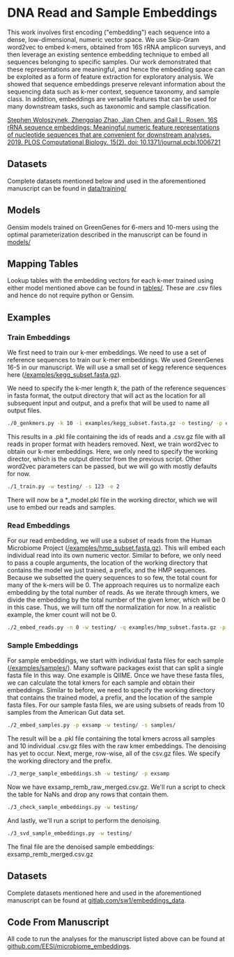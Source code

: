 # DNA Read and Sample Embeddings

This work involves first encoding ("embedding") each sequence into a dense, 
low-dimensional, numeric vector space. We use Skip-Gram word2vec to embed 
k-mers, obtained from 16S rRNA amplicon surveys, and then leverage an 
existing sentence embedding technique to embed all sequences belonging to 
specific samples. Our work demonstrated that these representations are 
meaningful, and hence the embedding space can be exploited as a form of 
feature extraction for exploratory analysis. We showed that sequence 
embeddings preserve relevant information about the sequencing data such as 
k-mer context, sequence taxonomy, and sample class. In addition, embeddings 
are versatile features that can be used for many downstream tasks, such as 
taxonomic and sample classification. 

[Stephen Woloszynek, Zhengqiao Zhao, Jian Chen, and Gail L. Rosen. 16S rRNA 
sequence embeddings: Meaningful numeric feature representations of 
nucleotide sequences that are convenient for downstream analyses. 2019. PLOS
Computational Biology. 15(2). doi: 10.1371/journal.pcbi.1006721](https://doi.org/10.1371/journal.pcbi.1006721)

## Datasets

Complete datasets mentioned below and used in the aforementioned 
manuscript can be found in [data/training/](https://github.com/sw1/16s_embeddings/tree/master/data/training)

## Models

Gensim models trained on GreenGenes for 6-mers and 10-mers using the optimal
parameterization described in the manuscript can be found in [models/](https://github.com/sw1/16s_embeddings/tree/master/models)

## Mapping Tables

Lookup tables with the embedding vectors for each k-mer trained using either
model mentioned above can be found in [tables/](https://github.com/sw1/16s_embeddings/tree/master/tables). These are .csv files and hence do not require python or Gensim.

## Examples

### Train Embeddings

We first need to train our k-mer embeddings. We need to use a set of
reference sequences to train our k-mer embeddings. We used GreenGenes 16-5
in our manuscript. We will use a small set of kegg reference sequences 
here ([/examples/kegg\_subset.fasta.gz](https://github.com/sw1/16s_embeddings/tree/master/examples)).

We need to specify the k-mer length *k*, the path of the reference 
sequences in fasta format, the output directory that will act as the location
for all subsequent input and output, and a prefix that will be used to name
all output files.

```bash
./0_genkmers.py -k 10 -i examples/kegg_subset.fasta.gz -o testing/ -p ex
```

This results in a .pkl file containing the ids of reads and a .csv.gz file
with all reads in proper format with headers removed. Next, we train
word2vec to obtain our k-mer embeddings. Here, we only need to specify the
working director, which is the output director from the previous script.
Other word2vec parameters can be passed, but we will go with mostly defaults
for now.

```bash
./1_train.py -w testing/ -s 123 -e 2
```

There will now be a \*\_model.pkl file in the working director, which we
will use to embed our reads and samples.

### Read Embeddings

For our read embedding, we will use a subset of reads from the Human
Microbiome Project ([/examples/hmp\_subset.fasta.gz](https://github.com/sw1/16s_embeddings/tree/master/examples)). This will embed each 
individual read into its own numeric vector. Similar to before, 
we only need to pass a couple arguments, the location of the working 
directory that contains the model we just trained, a prefix, and the HMP 
sequences. Because we subsetted the query sequences to so few, the total 
count for many of the k-mers will be 0. The approach requires us to 
normalize each embedding by the total number of reads. As we iterate 
through kmers, we divide the embedding by the total number of the given 
kmer, which will be 0 in this case. Thus, we will turn off the 
normalization for now. In a realistic example, the kmer count will not be 
0.

```bash
./2_embed_reads.py -n 0 -w testing/ -q examples/hmp_subset.fasta.gz -p exread
```

### Sample Embeddings

For sample embeddings, we start with individual fasta files for each
sample ([/examples/samples/](https://github.com/sw1/16s_embeddings/tree/master/examples/samples)). Many software packages exist that can split a 
single fasta file in this way. One example is QIIME. Once we have these 
fasta files, we can calculate the total kmers for each sample and obtain 
their embeddings. Similar to before, we need to specify the working 
directory that contains the trained model, a prefix, and the location of 
the sample fasta files. For our sample fasta files, we are using subsets 
of reads from 10 samples from the American Gut data set.

```bash
./2_embed_samples.py -p exsamp -w testing/ -s samples/
```

The result will be a .pkl file containing the total kmers across all
samples and 10 individual .csv.gz files with the raw kmer embeddings.
The denoising has yet to occur. Next, merge, row-wise, all of the csv.gz
files. We specify the working directory and the prefix.

```bash
./3_merge_sample_embeddings.sh -w testing/ -p exsamp
```

Now we have exsamp\_remb\_raw\_merged.csv.gz. We'll run a script to
check the table for NaNs and drop any rows that contain them.

```bash
./3_check_sample_embeddings.py -w testing/
```

And lastly, we'll run a script to perform the denoising.

```bash
./3_svd_sample_embeddings.py -w testing/
```

The final file are the denoised sample embeddings: 
exsamp\_remb\_merged.csv.gz

## Datasets

Complete datasets mentioned here and used in the aforementioned 
manuscript can be found at [gitlab.com/sw1/embeddings\_data](https://gitlab.com/sw1/embeddings_data).

## Code From Manuscript

All code to run the analyses for the manuscript listed above can be 
found at [github.com/EESI/microbiome\_embeddings](https://github.com/EESI/microbiome_embeddings).
